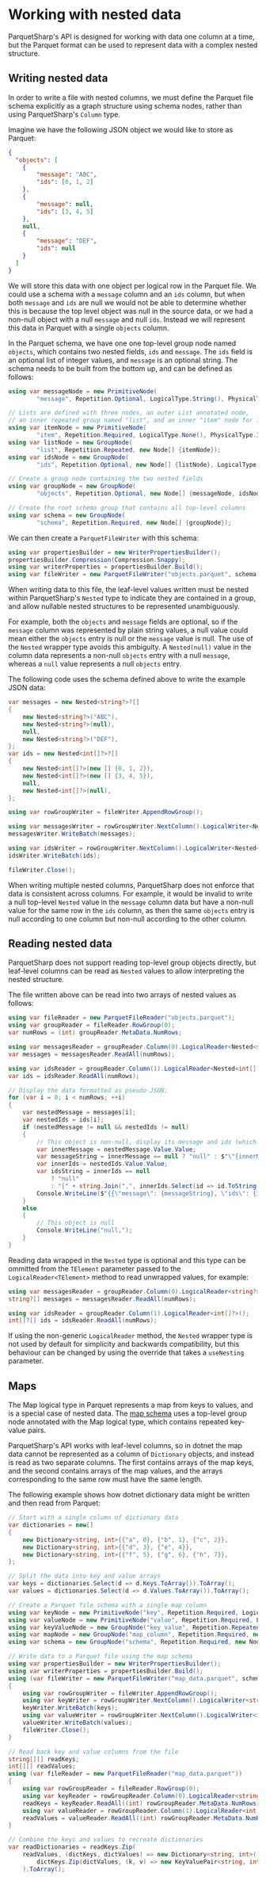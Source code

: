 # Working with nested data

ParquetSharp's API is designed for working with data one column at a time,
but the Parquet format can be used to represent data with a complex nested structure.

## Writing nested data

In order to write a file with nested columns,
we must define the Parquet file schema explicitly as a graph structure using schema nodes,
rather than using ParquetSharp's `Column` type.

Imagine we have the following JSON object we would like to store as Parquet:

```json
{
  "objects": [
    {
        "message": "ABC",
        "ids": [0, 1, 2]
    },
    {
        "message": null,
        "ids": [3, 4, 5]
    },
    null,
    {
        "message": "DEF",
        "ids": null
    }
  ]
}
```

We will store this data with one object per logical row in the Parquet file.
We could use a schema with a `message` column and an `ids` column,
but when both `message` and `ids` are null we would not be able to determine whether
this is because the top level object was null in the source data,
or we had a non-null object with a null `message` and null `ids`.
Instead we will represent this data in Parquet with a single
`objects` column.

In the Parquet schema, we have one one top-level group node named `objects`,
which contains two nested fields, `ids` and `message`.
The `ids` field is an optional list of integer values,
and `message` is an optional string.
The schema needs to be built from the bottom up, and can be defined as follows:

```csharp
using var messageNode = new PrimitiveNode(
        "message", Repetition.Optional, LogicalType.String(), PhysicalType.ByteArray);

// Lists are defined with three nodes, an outer List annotated node,
// an inner repeated group named "list", and an inner "item" node for list elements.
using var itemNode = new PrimitiveNode(
        "item", Repetition.Required, LogicalType.None(), PhysicalType.Int32);
using var listNode = new GroupNode(
        "list", Repetition.Repeated, new Node[] {itemNode});
using var idsNode = new GroupNode(
        "ids", Repetition.Optional, new Node[] {listNode}, LogicalType.List());

// Create a group node containing the two nested fields
using var groupNode = new GroupNode(
        "objects", Repetition.Optional, new Node[] {messageNode, idsNode});

// Create the root schema group that contains all top-level columns
using var schema = new GroupNode(
        "schema", Repetition.Required, new Node[] {groupNode});
```

We can then create a `ParquetFileWriter` with this schema:

```csharp
using var propertiesBuilder = new WriterPropertiesBuilder();
propertiesBuilder.Compression(Compression.Snappy);
using var writerProperties = propertiesBuilder.Build();
using var fileWriter = new ParquetFileWriter("objects.parquet", schema, writerProperties);
```

When writing data to this file,
the leaf-level values written must be nested within ParquetSharp's
`Nested` type to indicate they are contained in a group,
and allow nullable nested structures to be represented unambiguously.

For example, both the `objects` and `message` fields are optional,
so if the `message` column was represented by plain string values,
a null value could mean either the `objects` entry is null or the `message` value is null.
The use of the `Nested` wrapper type avoids this ambiguity.
A `Nested(null)` value in the column data represents a non-null `objects` entry with a null `message`,
whereas a `null` value represents a null `objects` entry.

The following code uses the schema defined above to write the example JSON data:

```csharp
var messages = new Nested<string?>?[]
{
    new Nested<string?>("ABC"),
    new Nested<string?>(null),
    null,
    new Nested<string?>("DEF"),
};
var ids = new Nested<int[]?>?[]
{
    new Nested<int[]?>(new [] {0, 1, 2}),
    new Nested<int[]?>(new [] {3, 4, 5}),
    null,
    new Nested<int[]?>(null),
};

using var rowGroupWriter = fileWriter.AppendRowGroup();

using var messagesWriter = rowGroupWriter.NextColumn().LogicalWriter<Nested<string?>?>();
messagesWriter.WriteBatch(messages);

using var idsWriter = rowGroupWriter.NextColumn().LogicalWriter<Nested<int[]?>?>();
idsWriter.WriteBatch(ids);

fileWriter.Close();
```

When writing multiple nested columns, ParquetSharp does not
enforce that data is consistent across columns.
For example, it would be invalid to write a null top-level `Nested` value in the
`message` column data but have a non-null value for the same row in the `ids` column,
as then the same `objects` entry is null according to one column but non-null according to the other column.

## Reading nested data

ParquetSharp does not support reading top-level group objects directly,
but leaf-level columns can be read as `Nested` values to allow interpreting the nested structure.

The file written above can be read into two arrays of nested values as follows:

```csharp
using var fileReader = new ParquetFileReader("objects.parquet");
using var groupReader = fileReader.RowGroup(0);
var numRows = (int) groupReader.MetaData.NumRows;

using var messagesReader = groupReader.Column(0).LogicalReader<Nested<string?>?>();
var messages = messagesReader.ReadAll(numRows);

using var idsReader = groupReader.Column(1).LogicalReader<Nested<int[]?>?>();
var ids = idsReader.ReadAll(numRows);

// Display the data formatted as pseudo-JSON:
for (var i = 0; i < numRows; ++i)
{
    var nestedMessage = messages[i];
    var nestedIds = ids[i];
    if (nestedMessage != null && nestedIds != null)
    {
        // This object is non-null, display its message and ids (which may be null)
        var innerMessage = nestedMessage.Value.Value;
        var messageString = innerMessage == null ? "null" : $"\"{innerMessage}\"";
        var innerIds = nestedIds.Value.Value;
        var idsString = innerIds == null
            ? "null"
            : "[" + string.Join(",", innerIds.Select(id => id.ToString())) + "]";
        Console.WriteLine($"{{\"message\": {messageString}, \"ids\": {idsString}}},");
    }
    else
    {
        // This object is null
        Console.WriteLine("null,");
    }
}
```

Reading data wrapped in the `Nested` type is optional and this type can be ommitted
from the `TElement` parameter passed to the `LogicalReader<TElement>` method to read unwrapped values,
for example:

```csharp
using var messagesReader = groupReader.Column(0).LogicalReader<string?>();
string?[] messages = messagesReader.ReadAll(numRows);

using var idsReader = groupReader.Column(1).LogicalReader<int[]?>();
int[]?[] ids = idsReader.ReadAll(numRows);
```

If using the non-generic `LogicalReader` method,
the `Nested` wrapper type is not used by default for simplicity and backwards compatibility,
but this behaviour can be changed by using the override that takes a `useNesting` parameter.

## Maps

The Map logical type in Parquet represents a map from keys to values,
and is a special case of nested data.
The [map schema](https://github.com/apache/parquet-format/blob/master/LogicalTypes.md#maps)
uses a top-level group node annotated with the Map logical type,
which contains repeated key-value pairs.

ParquetSharp's API works with leaf-level columns,
so in dotnet the map data cannot be represented as a column of
`Dictionary` objects, and instead is read as two separate columns.
The first contains arrays of the map keys,
and the second contains arrays of the map values,
and the arrays corresponding to the same row must have the same length.

The following example shows how dotnet dictionary data might be written
and then read from Parquet:

```csharp
// Start with a single column of dictionary data
var dictionaries = new[]
{
    new Dictionary<string, int>{{"a", 0}, {"b", 1}, {"c", 2}},
    new Dictionary<string, int>{{"d", 3}, {"e", 4}},
    new Dictionary<string, int>{{"f", 5}, {"g", 6}, {"h", 7}},
};

// Split the data into key and value arrays
var keys = dictionaries.Select(d => d.Keys.ToArray()).ToArray();
var values = dictionaries.Select(d => d.Values.ToArray()).ToArray();

// Create a Parquet file schema with a single map column
using var keyNode = new PrimitiveNode("key", Repetition.Required, LogicalType.String(), PhysicalType.ByteArray);
using var valueNode = new PrimitiveNode("value", Repetition.Required, LogicalType.None(), PhysicalType.Int32);
using var keyValueNode = new GroupNode("key_value", Repetition.Repeated, new Node[] {keyNode, valueNode});
using var mapNode = new GroupNode("map_column", Repetition.Required, new Node[] {keyValueNode}, LogicalType.Map());
using var schema = new GroupNode("schema", Repetition.Required, new Node[] {mapNode});

// Write data to a Parquet file using the map schema
using var propertiesBuilder = new WriterPropertiesBuilder();
using var writerProperties = propertiesBuilder.Build();
using (var fileWriter = new ParquetFileWriter("map_data.parquet", schema, writerProperties))
{
    using var rowGroupWriter = fileWriter.AppendRowGroup();
    using var keyWriter = rowGroupWriter.NextColumn().LogicalWriter<string[]>();
    keyWriter.WriteBatch(keys);
    using var valueWriter = rowGroupWriter.NextColumn().LogicalWriter<int[]>();
    valueWriter.WriteBatch(values);
    fileWriter.Close();
}

// Read back key and value columns from the file
string[][] readKeys;
int[][] readValues;
using (var fileReader = new ParquetFileReader("map_data.parquet"))
{
    using var rowGroupReader = fileReader.RowGroup(0);
    using var keyReader = rowGroupReader.Column(0).LogicalReader<string[]>();
    readKeys = keyReader.ReadAll((int) rowGroupReader.MetaData.NumRows);
    using var valueReader = rowGroupReader.Column(1).LogicalReader<int[]>();
    readValues = valueReader.ReadAll((int) rowGroupReader.MetaData.NumRows);
}

// Combine the keys and values to recreate dictionaries
var readDictionaries = readKeys.Zip(
    readValues, (dictKeys, dictValues) => new Dictionary<string, int>(
        dictKeys.Zip(dictValues, (k, v) => new KeyValuePair<string, int>(k, v)))
    ).ToArray();
```

